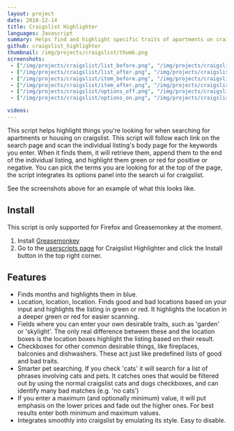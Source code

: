 ```yaml
---
layout: project
date: 2010-12-14
title: Craigslist Highlighter
languages: Javascript
summary: Helps find and highlight specific traits of apartments on craigslist
github: craigslist_highlighter
thumbnail: /img/projects/craigslist/thumb.png
screenshots: 
 - ["/img/projects/craigslist/list_before.png", "/img/projects/craigslist/list_before_thumb.png", "'Before' view of the search page"]
 - ["/img/projects/craigslist/list_after.png", "/img/projects/craigslist/list_after_thumb.png", "'After' view of the search page"]
 - ["/img/projects/craigslist/item_before.png", "/img/projects/craigslist/item_before_thumb.png", "'Before' view of a single listing"]
 - ["/img/projects/craigslist/item_after.png", "/img/projects/craigslist/item_after_thumb.png", "'After' view of a single listing"]
 - ["/img/projects/craigslist/options_off.png", "/img/projects/craigslist/options_off_thumb.jpg", "What Craigslist Highlighter looks like when disabled"]
 - ["/img/projects/craigslist/options_on.png", "/img/projects/craigslist/options_on_thumb.jpg", "What Craigslist Highlighter looks like when enabled"]

videos:
---
```


This script helps highlight things you're looking for when searching for apartments or
housing on craigslist. This script will follow each link on the search page and
scan the individual listing's body page for the keywords you enter. When it
finds them, it will retrieve them, append them to the end of the individual
listing, and highlight them green or red for positive or negative.  You can pick
the terms you are looking for at the top of the page, the script integrates its
options panel into the search ui for craigslist.

See the screenshots above for an example of what this looks like. 

Install
---

This script is only supported for Firefox and Greasemonkey at the moment. 

 1. Install [Greasemonkey](https://addons.mozilla.org/en-US/firefox/addon/greasemonkey/)
 2. Go to the [userscripts page](http://userscripts.org/scripts/show/110921) for
    Craigslist Highlighter and click the Install button in the top right corner.

Features
---

 * Finds months and highlights them in blue.
 * Location, location, location. Finds good and bad locations based on your
   input and highlights the listing in green or red. It highlights the location
   in a deeper green or red for easier scanning.
 * Fields where you can enter your own desirable traits, such as 'garden' or
   'skylight'. The only real difference between these and the location boxes is the
   location boxes highlight the listing based on their result.
 * Checkboxes for other common desirable things, like fireplaces, balconies and
   dishwashers. These act just like predefined lists of  good and bad traits.
 * Smarter pet searching. If you check 'cats' it will search for a list of
   phrases involving cats and pets. It catches ones that would be filtered out
   by using the normal craigslist cats and dogs checkboxes, and can identify
   many bad matches (e.g. 'no cats')
 * If you enter a maximum (and optionally minimum) value, it will put emphasis
   on the lower prices and fade out the higher ones. For best results enter both
   minimum and maximum values.
 * Integrates smoothly into craigslist by emulating its style. Easy to disable.
